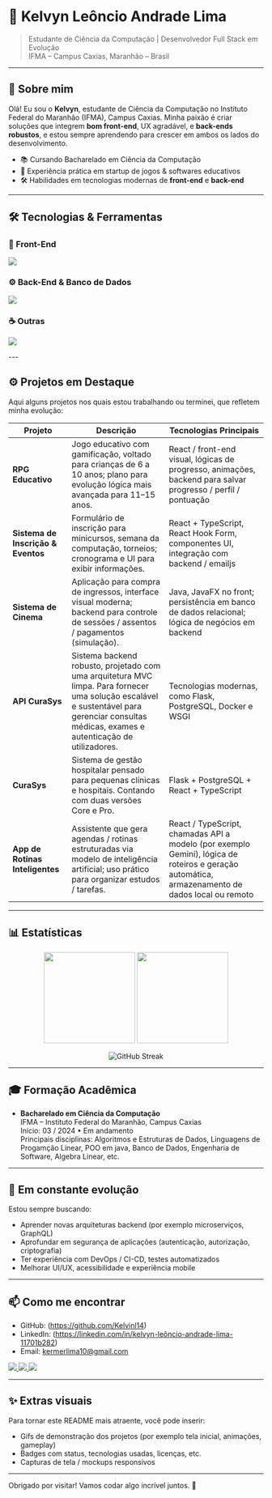 # 🚀 Kelvyn Leôncio Andrade Lima

> Estudante de Ciência da Computação | Desenvolvedor Full Stack em Evolução  
> IFMA – Campus Caxias, Maranhão – Brasil

---

## 🎯 Sobre mim

Olá! Eu sou o **Kelvyn**, estudante de Ciência da Computação no Instituto Federal do Maranhão (IFMA), Campus Caxias. Minha paixão é criar soluções que integrem **bom front-end**, UX agradável, e **back-ends robustos**, e estou sempre aprendendo para crescer em ambos os lados do desenvolvimento.

- 📚 Cursando Bacharelado em Ciência da Computação  
- 💼 Experiência prática em startup de jogos & softwares educativos  
- 🛠️ Habilidades em tecnologias modernas de **front-end** e **back-end**

---

## 🛠️ Tecnologias & Ferramentas

### 🚀 Front-End
<p align="left">
  <img src="https://skillicons.dev/icons?i=react,ts,js,html,css,tailwind" />
</p>

### ⚙️ Back-End & Banco de Dados
<p align="left">
  <img src="https://skillicons.dev/icons?i=nodejs,express,postgres,docker" />
</p>

### ☕ Outras
<p align="left">
  <img src="https://skillicons.dev/icons?i=java,git,github,vscode" />
</p>
---

## ⚙️ Projetos em Destaque

Aqui alguns projetos nos quais estou trabalhando ou terminei, que refletem minha evolução:

| Projeto | Descrição | Tecnologias Principais |
|--------|-------------|--------------------------|
| **RPG Educativo** | Jogo educativo com gamificação, voltado para crianças de 6 a 10 anos; plano para evolução lógica mais avançada para 11–15 anos. | React / front-end visual, lógicas de progresso, animações, backend para salvar progresso / perfil / pontuação |
| **Sistema de Inscrição & Eventos** | Formulário de inscrição para minicursos, semana da computação, torneios; cronograma e UI para exibir informações. | React + TypeScript, React Hook Form, componentes UI, integração com backend / emailjs |
| **Sistema de Cinema** | Aplicação para compra de ingressos, interface visual moderna; backend para controle de sessões / assentos / pagamentos (simulação). | Java, JavaFX no front; persistência em banco de dados relacional; lógica de negócios em backend |
| **API CuraSys** | Sistema backend robusto, projetado com uma arquitetura MVC limpa. Para fornecer uma solução escalável e sustentável para gerenciar consultas médicas, exames e autenticação de utilizadores.| Tecnologias modernas, como Flask, PostgreSQL, Docker e WSGI |
| **CuraSys** | Sistema de gestão hospitalar pensado para pequenas clínicas e hospitais. Contando com duas versões Core e Pro. | Flask + PostgreSQL + React + TypeScript |
| **App de Rotinas Inteligentes** | Assistente que gera agendas / rotinas estruturadas via modelo de inteligência artificial; uso prático para organizar estudos / tarefas. | React / TypeScript, chamadas API a modelo (por exemplo Gemini), lógica de roteiros e geração automática, armazenamento de dados local ou remoto |

---

## 📊 Estatísticas

<p align="center">
  <img height="180em" src="https://github-readme-stats.vercel.app/api?username=Kelvinl14&show_icons=true&theme=tokyonight&hide_border=true" />
  <img height="180em" src="https://github-readme-stats.vercel.app/api/top-langs/?username=Kelvinl14&layout=compact&langs_count=8&theme=tokyonight&hide_border=true"/>
</p>

<p align="center">
  <img src="https://streak-stats.demolab.com?user=Kelvinl14&theme=tokyonight&hide_border=true" alt="GitHub Streak" />
</p>

---

## 🎓 Formação Acadêmica

- **Bacharelado em Ciência da Computação**  
  IFMA – Instituto Federal do Maranhão, Campus Caxias  
  Início: 03 / 2024 • Em andamento  
  Principais disciplinas: Algoritmos e Estruturas de Dados, Linguagens de Progamção Linear, POO em java, Banco de Dados, Engenharia de Software, Algebra Linear, etc.

---

## 🚧 Em constante evolução

Estou sempre buscando:

- Aprender novas arquiteturas backend (por exemplo microserviços, GraphQL)  
- Aprofundar em segurança de aplicações (autenticação, autorização, criptografia)  
- Ter experiência com DevOps / CI-CD, testes automatizados  
- Melhorar UI/UX, acessibilidade e experiência mobile  

---

## 📫 Como me encontrar

- GitHub: (https://github.com/Kelvinl14)  
- LinkedIn: (https://linkedin.com/in/kelvyn-leôncio-andrade-lima-11701b282)  
- Email: kermerlima10@gmail.com
<p align="left">
  <a href="https://linkedin.com/in/Kelvinl14" target="_blank">
    <img src="https://img.shields.io/badge/LinkedIn-0A66C2?style=for-the-badge&logo=linkedin&logoColor=white"/>
  </a>
  <a href="mailto:kermerlima10@gmail.com">
    <img src="https://img.shields.io/badge/Email-D14836?style=for-the-badge&logo=gmail&logoColor=white"/>
  </a>
  <a href="https://github.com/kelvyn-leôncio-andrade-lima-11701b282">
    <img src="https://img.shields.io/badge/GitHub-181717?style=for-the-badge&logo=github&logoColor=white"/>
  </a>
</p>

---

## ✨ Extras visuais

Para tornar este README mais atraente, você pode inserir:

- Gifs de demonstração dos projetos (por exemplo tela inicial, animações, gameplay)  
- Badges com status, tecnologias usadas, licenças, etc.  
- Capturas de tela / mockups responsivos  

---

Obrigado por visitar! Vamos codar algo incrível juntos. 👾
